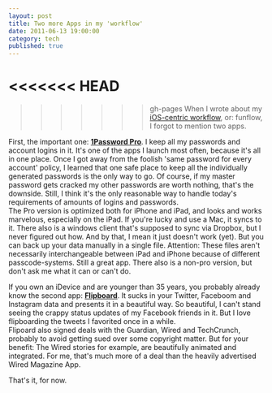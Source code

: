 ```yaml
---
layout: post
title: Two more Apps in my 'workflow'
date: 2011-06-13 19:00:00
category: tech
published: true
---
```

<<<<<<< HEAD
=======

>>>>>>> gh-pages
When I wrote about my [iOS-centric workflow](http://blog.timmschoof.com/2011/06/05/my-iOS-workflow), or: funflow, I forgot to mention two apps.

First, the important one: [**1Password Pro**](http://itunes.apple.com/us/app/1password-pro/id319898689?mt=8). I keep all my passwords and account logins in it. It's one of the apps I launch most often, because it's all in one place. Once I got away from the foolish 'same password for every account' policy, I learned that one safe place to keep all the individually generated passwords is the only way to go. Of course, if my master password gets cracked my other passwords are worth nothing, that's the downside. Still, I think it's the only reasonable way to handle today's requirements of amounts of logins and passwords.  
The Pro version is optimized both for iPhone and iPad, and looks and works marvelous, especially on the iPad. If you're lucky and use a Mac, it syncs to it. There also is a windows client that's supposed to sync via Dropbox, but I never figured out how. And by that, I mean it just doesn't work (yet). But you can back up your data manually in a single file. Attention: These files aren't necessarily interchangeable between iPad and iPhone because of different passcode-systems. Still a great app. There also is a non-pro version, but don't ask me what it can or can't do. 

If you own an iDevice and are younger than 35 years, you probably already know the second app: [**Flipboard**](http://itunes.apple.com/us/app/flipboard/id358801284?mt=8). It sucks in your Twitter, Faceboom and Instagram data and presents it in a beautiful way. So beautiful, I can't stand seeing the crappy status updates of my Facebook friends in it. But I love flipboarding the tweets I favorited once in a while.  
Flipoard also signed deals with the Guardian, Wired and TechCrunch, probably to avoid getting sued over some copyright matter. But for your benefit: The Wired stories for example, are beautifully animated and integrated. For me, that's much more of a deal than the heavily advertised Wired Magazine App.

That's it, for now.
